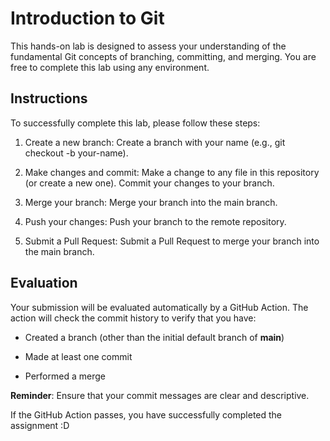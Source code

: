 # Introduction to Git

This hands-on lab is designed to assess your understanding of the fundamental Git concepts of branching, committing, and merging. You are free to complete this lab using any environment.

## Instructions

To successfully complete this lab, please follow these steps:

1. Create a new branch: Create a branch with your name (e.g., git checkout -b your-name).

2. Make changes and commit: Make a change to any file in this repository (or create a new one).  Commit your changes to your branch.

3. Merge your branch: Merge your branch into the main branch.

4. Push your changes: Push your branch to the remote repository.

5. Submit a Pull Request: Submit a Pull Request to merge your branch into the main branch.

## Evaluation

Your submission will be evaluated automatically by a GitHub Action. The action will check the commit history to verify that you have:

- Created a branch (other than the initial default branch of **main**)

- Made at least one commit

- Performed a merge

**Reminder**: Ensure that your commit messages are clear and descriptive.

If the GitHub Action passes, you have successfully completed the assignment :D
